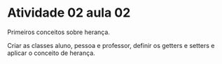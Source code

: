 # Atividade 02 aula 02

Primeiros conceitos sobre herança.

Criar as classes aluno, pessoa e professor, definir os getters e setters e aplicar o conceito de herança.